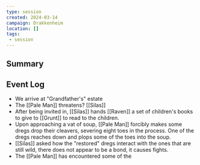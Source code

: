 ```yaml
---
type: session
created: 2024-03-14
campaign: Drakkenheim
location: []
tags:
 - session
---
```



## Summary

## Event Log

- We arrive at "Grandfather's" estate
- The [[Pale Man]] threatens? [[Silas]]
- After being invited in, [[Silas]] hands [[Raven]] a set of children's books to give to [[Grunt]] to read to the children.
- Upon approaching a vat of soup, [[Pale Man]] forcibly makes some dregs drop their cleavers, severing eight toes in the process. One of the dregs reaches down and plops some of the toes into the soup.
- [[Silas]] asked how the "restored" dregs interact with the ones that are still wild, there does not appear to be a bond, it causes fights.
- The [[Pale Man]] has encountered some of the


